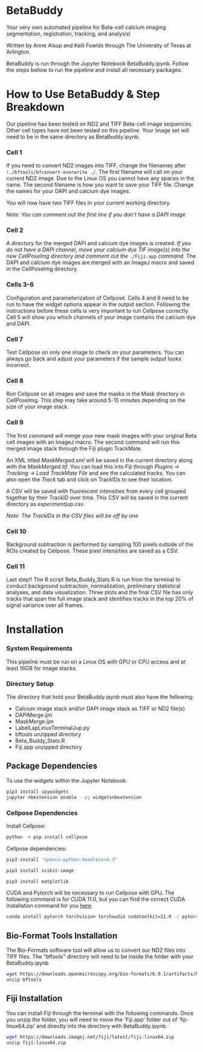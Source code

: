 BetaBuddy
=========

Your very own automated pipeline for Beta-cell calcium imaging segmentation, registration, tracking, and analysis!

Written by Anne Alsup and Kelli Fowlds through The University of Texas at Arlington.

BetaBuddy is run through the Jupyter Notebook BetaBuddy.ipynb. Follow the steps bellow to run the pipeline and install all necessary packages. 

How to Use BetaBuddy & Step Breakdown
====

Our pipeline has been tested on ND2 and TIFF Beta-cell image sequences. Other cell types have not been tested on this pipeline. Your image set will need to be in the same directory as BetaBuddy.ipynb. 

### Cell 1

If you need to convert ND2 images into TIFF, change the filenames after `!./bftools/bfconvert-overwrite ./`. The first filename will call on your current ND2 image. Due to the Linux OS you cannot have any spaces in the name. The second filename is how you want to save your TIFF file. Change the names for your DAPI and calcium dye images.

You will now have two TIFF files in your current working directory.

*Note: You can comment out the first line if you don't have a DAPI image*

### Cell 2

A directory for the merged DAPI and calcium dye images is created. *If you do not have a DAPI channel, move your calcium dye TIF image(s) into the new CellPoseImg directory and comment out the* `./Fiji.app` *command.* The DAPI and calcium dye images are merged with an ImageJ macro and saved in the CellPoseImg directory.

### Cells 3-6

Configuration and parameterization of Cellpose. Cells 4 and 6 need to be run to have the widget options appear in the output section. Following the instructions before these cells is very important to run Cellpose correctly. Cell 5 will show you which channels of your image contains the calcium dye and DAPI.

### Cell 7
Test Cellpose on only one image to check on your parameters. You can always go back and adjust your parameters if the sample output looks incorrect.

### Cell 8

Run Cellpose on all images and save the masks in the Mask directory in CellPoseImg. This step may take around 5-15 minutes depending on the size of your image stack. 

###  Cell 9

The first command will merge your new mask images with your original Beta cell images with an ImageJ macro. The second command will run this merged image stack through the Fiji plugin TrackMate. 

An XML titled *MaskMerged.xml* will be saved in the current directory along with the *MaskMerged.tif*. You can load this into Fiji through *Plugins -> Tracking -> Load TrackMate File* and see the calculated tracks. You can also open the *Track* tab and click on TrackIDs to see their location. 

A CSV will be saved with fluorescent intensities from every cell grouped together by their TrackID over time. This CSV will be saved in the current directory as *experimentjup.csv*.

*Note: The TrackIDs in the CSV files will be off by one*

### Cell 10

Background subtraction is performed by sampling 100 pixels outside of the ROIs created by Cellpose. These pixel intensities are saved as a CSV.

### Cell 11

Last step!! The R script Beta_Buddy_Stats.R is run from the terminal to conduct background subtraction, normalization, preliminary statistical analyses, and data visualization. Three plots and the final CSV file has only tracks that span the full image stack and identifies tracks in the top 20% of signal variance over all frames.


Installation
====

### System Requirements
This pipeline must be run on a Linux OS with GPU or CPU access and at least 16GB for image stacks. 


### Directory Setup

The directory that hold your BetaBuddy.ipynb must also have the following:
* Calcium image stack and/or DAPI image stack as TIFF or ND2 file(s)
* DAPIMerge.ijm
* MaskMerge.ijm
* LabelLapLinuxTerminalJup.py
* bftools unzipped directory
* Beta_Buddy_Stats.R
* Fiji.app unzipped directory 

## Package Dependencies
To use the widgets within the Jupyter Notebook:
~~~sh
pip3 install ipywidgets
jupyter nbextension enable --py widgetsnbextension
~~~

### Cellpose Dependencies 

Install Cellpose:

~~~sh
python -m pip install cellpose
~~~

Cellpose dependencies:

~~~sh
pip3 install "opencv-python-headless<4.3"
~~~

~~~sh
pip3 install scikit-image
~~~

~~~sh
pip3 install matplotlib
~~~

CUDA and Pytorch will be necessary to run Cellpose with GPU. The following command is for CUDA 11.0, but you can find the correct CUDA installation command for you [here](https://pytorch.org/get-started/locally/). 

~~~sh
conda install pytorch torchvision torchaudio cudatoolkit=11.0 -c pytorch
~~~

## Bio-Format Tools Installation

The Bio-Formats software tool will allow us to convert our ND2 files into TIFF files. The "bftools" directory will need to be inside the folder with your BetaBuddy.ipynb

~~~sh
wget https://downloads.openmicroscopy.org/bio-formats/6.9.1/artifacts/bftools.zip
unzip bftools
~~~

## Fiji Installation

You can install Fiji through the terminal with the following commands. Once you unzip the folder, you will need to move the 'Fiji.app' folder out of 'fiji-linux64.zip' and directly into the directory with BetaBuddy.ipynb.

~~~sh
wget https://downloads.imagej.net/fiji/latest/fiji-linux64.zip
unzip fiji-linux64.zip
~~~





